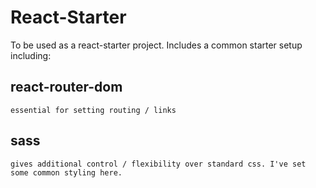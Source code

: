 # React-Starter
To be used as a react-starter project. Includes a common starter setup including:

## react-router-dom
    essential for setting routing / links 

## sass
    gives additional control / flexibility over standard css. I've set some common styling here.